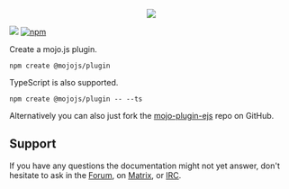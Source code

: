 <p align="center">
  <a href="https://mojojs.org">
    <picture>
      <source srcset="https://github.com/mojolicious/mojo.js/blob/main/docs/images/logo-dark.png?raw=true" media="(prefers-color-scheme: dark)">
      <img src="https://github.com/mojolicious/mojo.js/blob/main/docs/images/logo.png?raw=true" style="margin: 0 auto;">
    </picture>
  </a>
</p>

[![](https://github.com/mojolicious/create-plugin/workflows/test/badge.svg)](https://github.com/mojolicious/create-plugin/actions)
[![npm](https://img.shields.io/npm/v/@mojojs/create-plugin.svg)](https://www.npmjs.com/package/@mojojs/create-plugin)

Create a mojo.js plugin.

```
npm create @mojojs/plugin
```

TypeScript is also supported.

```
npm create @mojojs/plugin -- --ts
```

Alternatively you can also just fork the [mojo-plugin-ejs](https://github.com/mojolicious/mojo-plugin-ejs) repo on
GitHub.

## Support

If you have any questions the documentation might not yet answer, don't hesitate to ask in the
[Forum](https://github.com/mojolicious/mojo.js/discussions), on [Matrix](https://matrix.to/#/#mojo:matrix.org), or
[IRC](https://web.libera.chat/#mojo).
